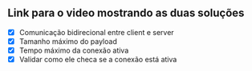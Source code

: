 ## Link para o video mostrando as duas soluções
- [x] Comunicação bidirecional entre client e server
- [x] Tamanho máximo do payload
- [x] Tempo máximo da conexão ativa
- [x] Validar como ele checa se a conexão está ativa
